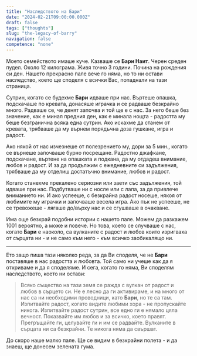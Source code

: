 ```yaml
---
title: "Наследството на Бари"
date: "2024-02-21T09:00:00.000Z"
draft: false
tags: ["thoughts"]
slug: "the-legacy-of-barry"
navigation: false
competence: "none"
---
```


Моето семейството имаше куче. Казваше се **Бари Наит**. Черен среден пудел. Около 12 килограма. Живя точно 3 години. Почина на рождения си ден. Нашето прекрасно пале вече го няма, но то ни остави наследство, което ще споделя с всички Вас, попаднали на тази страница.

<!--more-->

Сутрин, когато се будехме **Бари** идваше при нас. Въртеше опашка, подскачаше по кревата, донасяше играчка и се радваше безкрайно много. Радваше се, че денят започва и той ще е с нас. За него беше без значение, как е минал предния ден, как е минала нощта - радостта му беше безгранична всяка една сутрин. Ако искахме да станем от кревата, трябваше да му върнем порядъчна доза гушкане, игра и радост.

Ако някой от нас изчезнеше от полезрението му, дори за 5 мин., когато се върнеше започваше бурно посрещане. Радостно джафкане, подскачане, въртене на опашката и подкана, да му отдадеш внимание, любов и радост. И за да продължим с ежедневните си задължения, трябваше да му отделиш достатъчно внимание, любов и радост.

Когато станехме прекалено сериозни или заети със задължения, той идваше при нас. Подбутваше ни с носле или с лапа, за да привлече вниманието ни. И ако успееше, с безкрайна радост носеше, някоя от любимите му играчки и започваше весела игра. Ако пък не успееше, не се тревожеше - лягаше до/върху нас и се сгушваше в очакване.

Има още безкрай подобни истории с нашето пале. Можем да разкажем 1001 вероятно, а може и повече. Но това, което се случваше с нас, когато **Бари** е наоколо, са вулканите с радост и любов които изригваха от сърцата ни - и не само към него - към всичко заобикалящо ни.

---

Ето защо пиша тази няколко реда, за да Ви споделя, че не **Бари** поставяше в нас радостта и любовта. Той само ни учеше как да я откриваме и да я споделяме. И сега, когато го няма, Ви споделям наследството, което ни остави:

>Всяко същество на тази земя се ражда с вулкан от радост и любов в сърцето си. Не е лесно да ги активираме, и на много от нас са ни необходими проводници, като **Бари**, но те са там. Изпитвайте радост, когато видите любими хора - не пропускайте никога. Изпитвайте радост сутрин, все едно ги е нямало цяла вечност. Показвайте им любов и за всичко, което правят. Прегръщайте ги, целувайте ги и им се радвайте. Вулканите в сърцата ни са безкрайни. Те никога няма да свършат.

До скоро наше малко пале. Ще се видим в безкрайни полета - и да знаеш, ще донесем зелената гума.